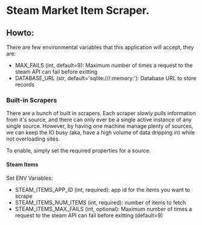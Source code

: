 # Steam Market Item Scraper.

## Howto:

There are few environmental variables that this application will accept, they are:

* MAX_FAILS (int, default=9): Maximum number of times a request to the steam API can fail before exitting
* DATABASE_URL (str, default='sqlite:///:memory:'): Database URL to store records

### Built-in Scrapers

There are a bunch of built in scrapers. Each scraper slowly pulls information from it's source, and there can only
ever be a single active instance of any single source. However, by having one machine manage plenty of sources, we 
can keep the IO busy (aka, have a high volume of data dripping in) while not overloading sites.

To enable, simply set the required properties for a source.

#### Steam Items

Set ENV Variables:

* STEAM_ITEMS_APP_ID    (int, required): app id for the items you want to scrape
* STEAM_ITEMS_NUM_ITEMS (int, required): number of items to fetch
* STEAM_ITEMS_MAX_FAILS (int, optional): Maximum number of times a request to the steam API can fail before exitting (default=9)